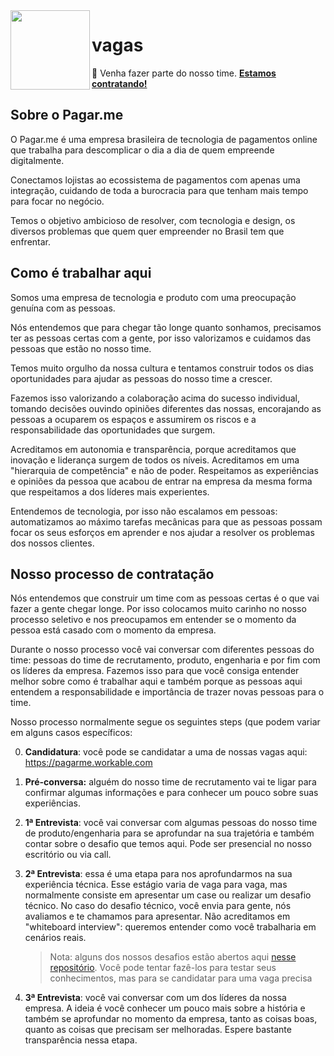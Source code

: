 <img src="https://github.com/pagarme.png?v=4&s=200" width="127px" height="127px" align="left"/>

# vagas

:handshake: Venha fazer parte do nosso time. [**Estamos contratando!**](https://pagarme.workable.com)

## Sobre o Pagar.me

O Pagar.me é uma empresa brasileira de tecnologia de pagamentos online que trabalha para descomplicar o dia a dia de quem empreende digitalmente.

Conectamos lojistas ao ecossistema de pagamentos com apenas uma integração, cuidando de toda a burocracia para que tenham mais tempo para focar no negócio.

Temos o objetivo ambicioso de resolver, com tecnologia e design, os diversos problemas que quem quer empreender no Brasil tem que enfrentar.

## Como é trabalhar aqui

Somos uma empresa de tecnologia e produto com uma preocupação genuína com as pessoas.

Nós entendemos que para chegar tão longe quanto sonhamos, precisamos ter as pessoas certas com a gente, por isso valorizamos e cuidamos das pessoas que estão no nosso time.

Temos muito orgulho da nossa cultura e tentamos construir todos os dias oportunidades para ajudar as pessoas do nosso time a crescer.

Fazemos isso valorizando a colaboração acima do sucesso individual, tomando decisões ouvindo opiniões diferentes das nossas, encorajando as pessoas a ocuparem os espaços e assumirem os riscos e a responsabilidade das oportunidades que surgem.

Acreditamos em autonomia e transparência, porque acreditamos que inovação e liderança surgem de todos os níveis. Acreditamos em uma "hierarquia de competência" e não de poder. Respeitamos as experiências e opiniões da pessoa que acabou de entrar na empresa da mesma forma que respeitamos a dos líderes mais experientes.

Entendemos de tecnologia, por isso não escalamos em pessoas: automatizamos ao máximo tarefas mecânicas para que as pessoas possam focar os seus esforços em aprender e nos ajudar a resolver os problemas dos nossos clientes.

## Nosso processo de contratação

Nós entendemos que construir um time com as pessoas certas é o que vai fazer a gente chegar longe. Por isso colocamos muito carinho no nosso processo seletivo e nos preocupamos em entender se o momento da pessoa está casado com o momento da empresa.

Durante o nosso processo você vai conversar com diferentes pessoas do time: pessoas do time de recrutamento, produto, engenharia e por fim com os líderes da empresa. Fazemos isso para que você consiga entender melhor sobre como é trabalhar aqui e também porque as pessoas aqui entendem a responsabilidade e importância de trazer novas pessoas para o time.

Nosso processo normalmente segue os seguintes steps (que podem variar em alguns casos específicos:

0. **Candidatura**: você pode se candidatar a uma de nossas vagas aqui: https://pagarme.workable.com

1. **Pré-conversa:** alguém do nosso time de recrutamento vai te ligar para confirmar algumas informações e para conhecer um pouco sobre suas experiências.

2. **1ª Entrevista**: você vai conversar com algumas pessoas do nosso time de produto/engenharia para se aprofundar na sua trajetória e também contar sobre o desafio que temos aqui. Pode ser presencial no nosso escritório ou via call.

3. **2ª Entrevista**: essa é uma etapa para nos aprofundarmos na sua experiência técnica. Esse estágio varia de vaga para vaga, mas normalmente consiste em apresentar um case  ou realizar um desafio técnico. No caso do desafio técnico, você envia para gente, nós avaliamos e te chamamos para apresentar. Não acreditamos em "whiteboard interview": queremos entender como você trabalharia em cenários reais.

    > Nota: alguns dos nossos desafios estão abertos aqui [nesse repositório](./desafios). Você pode tentar fazê-los para testar seus conhecimentos, mas para se candidatar para uma vaga precisa 

5. **3ª Entrevista**: você vai conversar com um dos líderes da nossa empresa. A ideia é você conhecer um pouco mais sobre a história e também se aprofundar no momento da empresa, tanto as coisas boas, quanto as coisas que precisam ser melhoradas. Espere bastante transparência nessa etapa.

